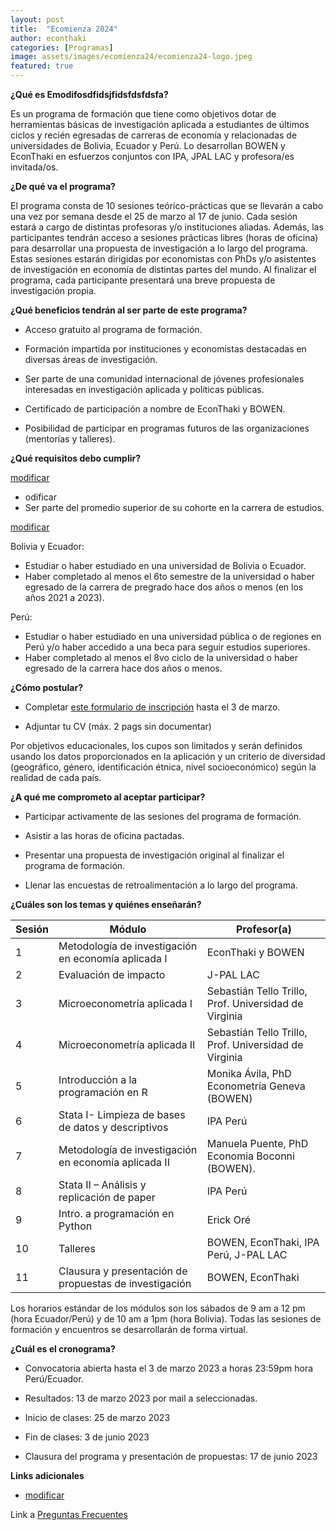 ```yaml
---
layout: post
title:  "Ecomienza 2024"
author: econthaki
categories: [Programas]
image: assets/images/ecomienza24/ecomienza24-logo.jpeg
featured: true
---
```




**¿Qué es Emodifosdfidsjfidsfdsfdsfa?**

Es un programa de formación que tiene como objetivos dotar de herramientas básicas de investigación aplicada a estudiantes de últimos ciclos y recién egresadas de carreras de economía y relacionadas de universidades de Bolivia, Ecuador y Perú. Lo desarrollan BOWEN y EconThaki en esfuerzos conjuntos con IPA, JPAL LAC y profesora/es invitada/os.


**¿De qué va el programa?**

El programa consta de 10 sesiones teórico-prácticas que se llevarán a cabo una vez por semana desde el 25 de marzo al 17 de junio. Cada sesión estará a cargo de distintas profesoras y/o instituciones aliadas. Además, las participantes tendrán acceso a sesiones prácticas libres (horas de oficina) para desarrollar una propuesta de investigación a lo largo del programa. Estas sesiones estarán dirigidas por economistas con PhDs y/o asistentes de investigación en economía de distintas partes del mundo. Al finalizar el programa, cada participante presentará una breve propuesta de investigación propia.


**¿Qué beneficios tendrán al ser parte de este programa?**

- Acceso gratuito al programa de formación.

- Formación impartida por instituciones y economistas destacadas en diversas áreas de investigación.

- Ser parte de una comunidad internacional de jóvenes profesionales interesadas en investigación aplicada y políticas públicas.

- Certificado de participación a nombre de EconThaki y BOWEN.

- Posibilidad de participar en programas futuros de las organizaciones (mentorías y talleres).


**¿Qué requisitos debo cumplir?**

<span style="text-decoration:underline;">modificar</span>

-  odificar 
- Ser parte del promedio superior de su cohorte en la carrera de estudios.

<span style="text-decoration:underline;">modificar</span>

Bolivia y Ecuador: 

- Estudiar o haber estudiado en una universidad de Bolivia o Ecuador.
- Haber completado al menos el 6to semestre de la universidad o haber egresado de la carrera de pregrado hace dos años o menos (en los años 2021 a 2023).

Perú:

- Estudiar o haber estudiado en una universidad pública o de regiones en Perú y/o haber accedido a una beca para seguir estudios superiores. 
- Haber completado al menos el 8vo ciclo de la universidad o haber egresado de la carrera hace dos años o menos.



**¿Cómo postular?**

- Completar [este formulario de inscripción](https://acortar.link/ecomienza23) hasta el 3 de marzo.

- Adjuntar tu CV (máx. 2 pags sin documentar)

Por objetivos educacionales, los cupos son limitados y serán definidos usando los datos proporcionados en la aplicación y un criterio de diversidad (geográfico, género, identificación étnica, nivel socioeconómico) según la realidad de cada país.


**¿A qué me comprometo al aceptar participar?**

- Participar activamente de las sesiones del programa de formación.

- Asistir a las horas de oficina pactadas.

- Presentar una propuesta de investigación original al finalizar el programa de formación.

- Llenar las encuestas de retroalimentación a lo largo del programa.
 

**¿Cuáles son los temas y quiénes enseñarán?**


| Sesión | Módulo                                                                      	     | Profesor(a)                   |
|--------|-----------------------------------------------------------------------------------|------------------------------------------------------------------------|
| 1      | Metodología de investigación en economía aplicada I         | EconThaki y BOWEN     |
| 2      | Evaluación de impacto                                       | J-PAL LAC   |
| 3      | Microeconometría aplicada I                                 | Sebastián Tello Trillo, Prof. Universidad de Virginia   |
| 4      | Microeconometría aplicada II                                | Sebastián Tello Trillo, Prof. Universidad de Virginia                                                               |
| 5      | Introducción a la programación en R                         | Monika Ávila, PhD Econometría Geneva (BOWEN)  |
| 6      | Stata I- Limpieza de bases de datos y descriptivos          | IPA Perú    |
| 7      | Metodología de investigación en economía aplicada II   | Manuela Puente, PhD Economia Boconni (BOWEN).|
| 8      | Stata II – Análisis y replicación de paper       | IPA Perú   |
| 9      | Intro. a programación en Python       | Erick Oré          |
| 10      | Talleres       | BOWEN, EconThaki, IPA Perú, J-PAL LAC   |
| 11      | Clausura y presentación de propuestas de investigación       | BOWEN, EconThaki |
 
 
Los horarios estándar de los módulos son los sábados de 9 am a 12 pm (hora Ecuador/Perú) y de 10 am a 1pm (hora Bolivia). Todas las sesiones de formación y encuentros se desarrollarán de forma virtual.


**¿Cuál es el cronograma?**

- Convocatoria abierta hasta el 3 de marzo 2023 a horas 23:59pm hora Perú/Ecuador.

- Resultados: 13 de marzo 2023 por mail a seleccionadas.

- Inicio de clases: 25 de marzo 2023

- Fin de clases: 3 de junio 2023

- Clausura del programa y presentación de propuestas: 17 de junio 2023


**Links adicionales**

- [modificar](https://econthaki.github.io/programas/2021/01/12/ecomienza22.html)

Link a [Preguntas Frecuentes][pregfreq-link]

[pregfreq-link]:   https://econthaki.github.io/recursos/2021/01/06/pregfreq.html

